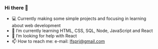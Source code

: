### Hi there 👋



- 💻 Currently making some simple projects and focusing in learning about web development
- 🌱 I’m currently learning HTML, CSS, SQL, Node, JavaScript and React
- 🤔 I’m looking for help with React
- 📫 How to reach me: e-mail: lfsprj@gmail.com


